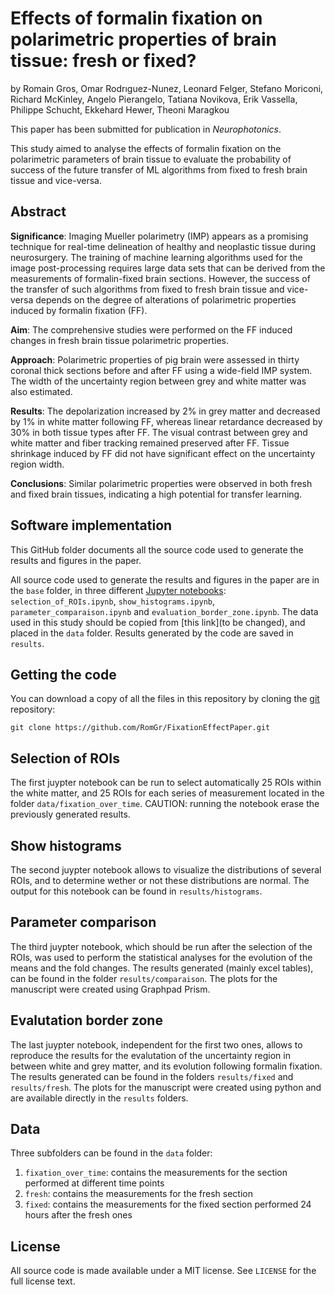 # Effects of formalin fixation on polarimetric properties of brain tissue: fresh or fixed?

by
Romain Gros, Omar Rodrıguez-Nunez, Leonard Felger, Stefano Moriconi, Richard McKinley, Angelo Pierangelo, Tatiana Novikova, Erik Vassella, Philippe Schucht, Ekkehard Hewer, Theoni Maragkou

This paper has been submitted for publication in *Neurophotonics*.

This study aimed to analyse the effects of formalin fixation on the polarimetric parameters of brain tissue to evaluate the probability of success of the future transfer of ML algorithms from fixed to fresh brain tissue and vice-versa.


## Abstract

**Significance**: Imaging Mueller polarimetry (IMP) appears as a promising technique for real-time delineation of healthy and neoplastic tissue during neurosurgery. The training of machine learning algorithms used for the image post-processing requires large data sets that can be derived from the measurements of formalin-fixed brain sections. However, the success of the transfer of such algorithms from fixed to fresh brain tissue and vice-versa depends on the degree of alterations of polarimetric properties induced by formalin fixation (FF).

**Aim**: The comprehensive studies were performed on the FF induced changes in fresh brain tissue polarimetric properties.

**Approach**: Polarimetric properties of pig brain were assessed in thirty coronal thick sections before and after FF using a wide-field IMP system. The width of the uncertainty region between grey and white matter was also estimated. 

**Results**: The depolarization increased by 2% in grey matter and decreased by 1% in white matter following FF, whereas linear retardance decreased by 30% in both tissue types after FF. The visual contrast between grey and white matter and fiber tracking remained preserved after FF. Tissue shrinkage induced by FF did not have significant effect on the uncertainty region width.

**Conclusions**: Similar polarimetric properties were observed in both fresh and fixed brain tissues, indicating a high potential for transfer learning.


## Software implementation

This GitHub folder documents all the source code used to generate the results and figures in the paper.

All source code used to generate the results and figures in the paper are in the `base` folder, in three different [Jupyter notebooks](http://jupyter.org/): `selection_of_ROIs.ipynb`,  `show_histograms.ipynb`, `parameter_comparaison.ipynb` and `evaluation_border_zone.ipynb`. The data used in this study should be copied from [this link](to be changed), and placed in the `data` folder. Results generated by the code are saved in `results`.


## Getting the code

You can download a copy of all the files in this repository by cloning the
[git](https://git-scm.com/) repository:

    git clone https://github.com/RomGr/FixationEffectPaper.git


## Selection of ROIs

The first juypter notebook can be run to select automatically 25 ROIs within the white matter, and 25 ROIs for each series of measurement located in the folder `data/fixation_over_time`. CAUTION: running the notebook erase the previously generated results.


## Show histograms

The second juypter notebook allows to visualize the distributions of several ROIs, and to determine wether or not these distributions are normal. The output for this notebook can be found in `results/histograms`.


## Parameter comparison

The third juypter notebook, which should be run after the selection of the ROIs, was used to perform the statistical analyses for the evolution of the means and the fold changes. The results generated (mainly excel tables), can be found in the folder `results/comparaison`. The plots for the manuscript were created using Graphpad Prism.


## Evalutation border zone

The last juypter notebook, independent for the first two ones, allows to reproduce the results for the evalutation of the uncertainty region in between white and grey matter, and its evolution following formalin fixation. The results generated can be found in the folders `results/fixed` and `results/fresh`. The plots for the manuscript were created using python and are available directly in the `results` folders.


## Data

Three subfolders can be found in the `data` folder:
1. `fixation_over_time`: contains the measurements for the section performed at different time points
2. `fresh`: contains the measurements for the fresh section
3. `fixed`: contains the measurements for the fixed section performed 24 hours after the fresh ones


## License

All source code is made available under a MIT license. See `LICENSE` for the full license text.
